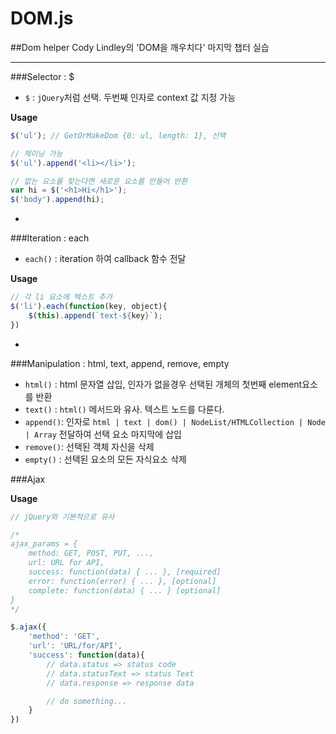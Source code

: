 # DOM.js
##Dom helper
Cody Lindley의 'DOM을 깨우치다' 마지막 챕터 실습

---

###Selector : $

 - `$` : `jQuery`처럼 선택. 두번째 인자로 context 값 지정 가능

**Usage**
```javascript
$('ul'); // GetOrMakeDom {0: ul, length: 1}, 선택

// 체이닝 가능
$('ul').append('<li></li>');

// 없는 요소를 찾는다면 새로운 요소를 만들어 반환
var hi = $('<h1>Hi</h1>');
$('body').append(hi);
```

-

###Iteration : each

 - `each()` : iteration 하여 callback 함수 전달

**Usage**
```javascript
// 각 li 요소에 텍스트 추가
$('li').each(function(key, object){
	$(this).append(`text-${key}`);
})
```

-

###Manipulation : html, text, append, remove, empty

 - `html()` : html 문자열 삽입, 인자가 없을경우 선택된 개체의 첫번째 element요소를 반환
 - `text()` : `html()` 메서드와 유사. 텍스트 노드를 다룬다.
 - `append()`: 인자로 `html | text | dom() | NodeList/HTMLCollection | Node | Array` 전달하여 선택 요소 마지막에 삽입
 - `remove()`: 선택된 객체 자신을 삭제
 - `empty()` : 선택된 요소의 모든 자식요소 삭제

###Ajax

**Usage**

```javascript
// jQuery와 기본적으로 유사

/*
ajax_params = {
	method: GET, POST, PUT, ...,
	url: URL for API,
	success: function(data) { ... }, [required]
	error: function(error) { ... }, [optional]
	complete: function(data) { ... } [optional]
}
*/

$.ajax({
	'method': 'GET',
	'url': 'URL/for/API',
	'success': function(data){
		// data.status => status code
		// data.statusText => status Text
		// data.response => response data

		// do something...
	}
})
```